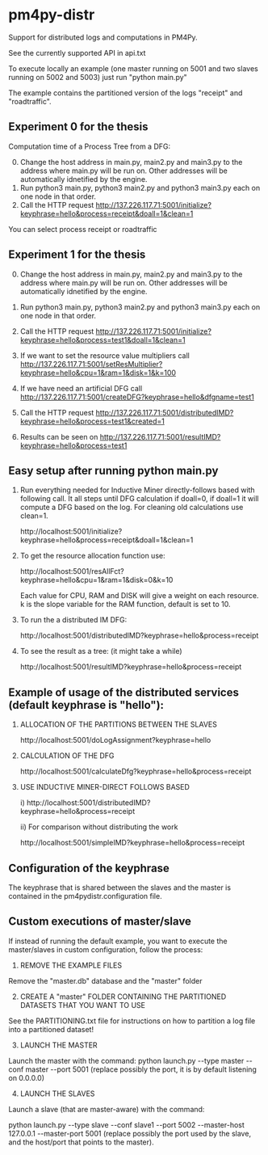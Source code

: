 # pm4py-distr
Support for distributed logs and computations in PM4Py.

See the currently supported API in api.txt

To execute locally an example (one master running on 5001 and two slaves running on 5002 and 5003)
just run "python main.py"

The example contains the partitioned version of the logs "receipt" and "roadtraffic".

## Experiment 0 for the thesis
Computation time of a Process Tree from a DFG:

0. Change the host address in main.py, main2.py and main3.py to the address where main.py will be run on.
Other addresses will be automatically idnetified by the engine.
1. Run python3 main.py, python3 main2.py and python3 main3.py each on one node
in that order.
2. Call the HTTP request http://137.226.117.71:5001/initialize?keyphrase=hello&process=receipt&doall=1&clean=1

You can select process receipt or roadtraffic

## Experiment 1 for the thesis

0. Change the host address in main.py, main2.py and main3.py to the address where main.py will be run on.
Other addresses will be automatically idnetified by the engine.
1. Run python3 main.py, python3 main2.py and python3 main3.py each on one node
in that order.

2. Call the HTTP request http://137.226.117.71:5001/initialize?keyphrase=hello&process=test1&doall=1&clean=1

3. If we want to set the resource value multipliers call http://137.226.117.71:5001/setResMultiplier?keyphrase=hello&cpu=1&ram=1&disk=1&k=100

4. If we have need an artificial DFG call http://137.226.117.71:5001/createDFG?keyphrase=hello&dfgname=test1

5. Call the HTTP request http://137.226.117.71:5001/distributedIMD?keyphrase=hello&process=test1&created=1

6. Results can be seen on http://137.226.117.71:5001/resultIMD?keyphrase=hello&process=test1











## Easy setup after running python main.py

1. Run everything needed for Inductive Miner directly-follows based with following call.
It all steps until DFG calculation if doall=0, if doall=1 it will compute a DFG based on the log. For cleaning old calculations use clean=1.

    http://localhost:5001/initialize?keyphrase=hello&process=receipt&doall=1&clean=1

2. To get the resource allocation function use:
    
    http://localhost:5001/resAllFct?keyphrase=hello&cpu=1&ram=1&disk=0&k=10
    
    Each value for CPU, RAM and DISK will give a weight on each resource. 
    k is the slope variable for the RAM function, default is set to 10.
    
3. To run the a distributed IM DFG:
    
    http://localhost:5001/distributedIMD?keyphrase=hello&process=receipt
    
4. To see the result as a tree: (it might take a while)

    http://localhost:5001/resultIMD?keyphrase=hello&process=receipt


    
## Example of usage of the distributed services (default keyphrase is "hello"):

1) ALLOCATION OF THE PARTITIONS BETWEEN THE SLAVES

    http://localhost:5001/doLogAssignment?keyphrase=hello

2) CALCULATION OF THE DFG

    http://localhost:5001/calculateDfg?keyphrase=hello&process=receipt

3) USE INDUCTIVE MINER-DIRECT FOLLOWS BASED

    i) http://localhost:5001/distributedIMD?keyphrase=hello&process=receipt

    ii) For comparison without distributing the work

    http://localhost:5001/simpleIMD?keyphrase=hello&process=receipt

## Configuration of the keyphrase

The keyphrase that is shared between the slaves and the master is contained in the pm4pydistr.configuration file.

## Custom executions of master/slave

If instead of running the default example, you want to execute the master/slaves in custom configuration,
follow the process:

1) REMOVE THE EXAMPLE FILES

Remove the "master.db" database and the "master" folder

2) CREATE A "master" FOLDER CONTAINING THE PARTITIONED DATASETS THAT YOU WANT TO USE

See the PARTITIONING.txt file for instructions on how to partition a log file into a partitioned dataset!


3) LAUNCH THE MASTER

Launch the master with the command: python launch.py --type master --conf master --port 5001
(replace possibly the port, it is by default listening on 0.0.0.0)

4) LAUNCH THE SLAVES

Launch a slave (that are master-aware) with the command:

python launch.py --type slave --conf slave1 --port 5002 --master-host 127.0.0.1 --master-port 5001
(replace possibly the port used by the slave, and the host/port that points to the master).


